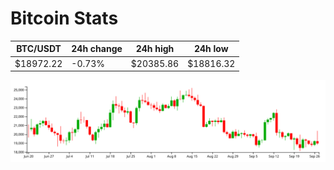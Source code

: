# Bitcoin Stats

BTC/USDT|24h change|24h high|24h low|
|---|---|---|---|
|$18972.22|-0.73%|$20385.86|$18816.32|

<img src="./chart.svg">
